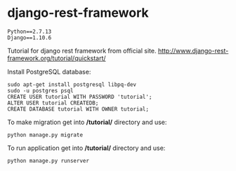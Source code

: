 # django-rest-framework

```
Python==2.7.13
Django==1.10.6
```

Tutorial for django rest framework from official site. 
http://www.django-rest-framework.org/tutorial/quickstart/

Install PostgreSQL database:
```
sudo apt-get install postgresql libpq-dev
sudo -u postgres psql
CREATE USER tutorial WITH PASSWORD 'tutorial';
ALTER USER tutorial CREATEDB;
CREATE DATABASE tutorial WITH OWNER tutorial;
```

To make migration get into **/tutorial/** directory and use:
```
python manage.py migrate
```

To run application get into **/tutorial/** directory and use:
```
python manage.py runserver
```
